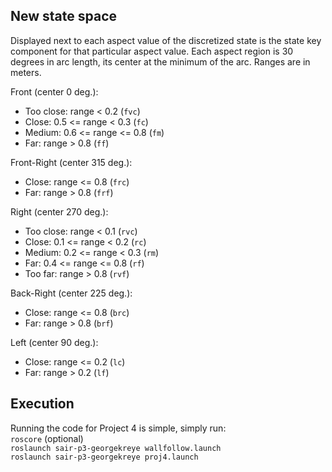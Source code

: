 ## New state space
Displayed next to each aspect value of the discretized state is the state key
component for that particular aspect value. Each aspect region is 30 degrees in
arc length, its center at the minimum of the arc. Ranges are in meters.

Front (center 0 deg.):
* Too close: range < 0.2 (``fvc``)
* Close: 0.5 <= range < 0.3 (``fc``)
* Medium: 0.6 <= range <= 0.8 (``fm``)
* Far: range > 0.8 (``ff``)

Front-Right (center 315 deg.):
* Close: range <= 0.8 (``frc``)
* Far: range > 0.8 (``frf``)

Right (center 270 deg.):
* Too close: range < 0.1 (``rvc``)
* Close: 0.1 <= range < 0.2 (``rc``)
* Medium: 0.2 <= range < 0.3 (``rm``)
* Far: 0.4 <= range <= 0.8 (``rf``)
* Too far: range > 0.8 (``rvf``)

Back-Right (center 225 deg.):
* Close: range <= 0.8 (``brc``)
* Far: range > 0.8 (``brf``)

Left (center 90 deg.):
* Close: range <= 0.2 (``lc``)
* Far: range > 0.2 (``lf``)

## Execution
Running the code for Project 4 is simple, simply run:<br />
``roscore`` (optional)<br />
``roslaunch sair-p3-georgekreye wallfollow.launch``<br />
``roslaunch sair-p3-georgekreye proj4.launch``